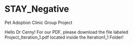 # STAY_Negative
Pet Adoption Clinic Group Project

Hello Dr Cerny! For our PDF, please download the file labeled Project_Iteration_1.pdf located inside the Iteration1_1 Folder!
